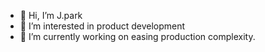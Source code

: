 - 👋 Hi, I’m J.park
- 👀 I’m interested in product development
- 🌱 I’m currently working on easing production complexity.


<!---
zzy1115/zzy1115 is a ✨ special ✨ repository because its `README.md` (this file) appears on your GitHub profile.
You can click the Preview link to take a look at your changes.
--->
